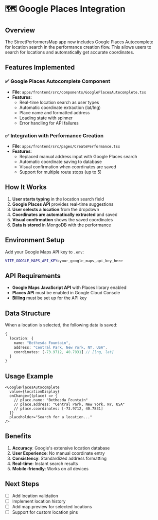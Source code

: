 # 🗺️ Google Places Integration

## Overview
The StreetPerformersMap app now includes Google Places Autocomplete for location search in the performance creation flow. This allows users to search for locations and automatically get accurate coordinates.

## Features Implemented

### ✅ Google Places Autocomplete Component
- **File**: `apps/frontend/src/components/GooglePlacesAutocomplete.tsx`
- **Features**:
  - Real-time location search as user types
  - Automatic coordinate extraction (lat/lng)
  - Place name and formatted address
  - Loading state with spinner
  - Error handling for API failures

### ✅ Integration with Performance Creation
- **File**: `apps/frontend/src/pages/CreatePerformance.tsx`
- **Features**:
  - Replaced manual address input with Google Places search
  - Automatic coordinate saving to database
  - Visual confirmation when coordinates are saved
  - Support for multiple route stops (up to 5)

## How It Works

1. **User starts typing** in the location search field
2. **Google Places API** provides real-time suggestions
3. **User selects a location** from the dropdown
4. **Coordinates are automatically extracted** and saved
5. **Visual confirmation** shows the saved coordinates
6. **Data is stored** in MongoDB with the performance

## Environment Setup

Add your Google Maps API key to `.env`:

```bash
VITE_GOOGLE_MAPS_API_KEY=your_google_maps_api_key_here
```

## API Requirements

- **Google Maps JavaScript API** with Places library enabled
- **Places API** must be enabled in Google Cloud Console
- **Billing** must be set up for the API key

## Data Structure

When a location is selected, the following data is saved:

```typescript
{
  location: {
    name: "Bethesda Fountain",
    address: "Central Park, New York, NY, USA",
    coordinates: [-73.9712, 40.7831] // [lng, lat]
  }
}
```

## Usage Example

```tsx
<GooglePlacesAutocomplete
  value={locationDisplay}
  onChange={(place) => {
    // place.name: "Bethesda Fountain"
    // place.address: "Central Park, New York, NY, USA"
    // place.coordinates: [-73.9712, 40.7831]
  }}
  placeholder="Search for a location..."
/>
```

## Benefits

1. **Accuracy**: Google's extensive location database
2. **User Experience**: No manual coordinate entry
3. **Consistency**: Standardized address formatting
4. **Real-time**: Instant search results
5. **Mobile-friendly**: Works on all devices

## Next Steps

- [ ] Add location validation
- [ ] Implement location history
- [ ] Add map preview for selected locations
- [ ] Support for custom location pins
